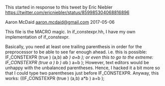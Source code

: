 This started in response to this tweet by Eric Niebler
https://twitter.com/ericniebler/status/859985304068816896

Aaron McDaid aaron.mcdaid@gmail.com  2017-05-06

This file is the MACRO magic. In if_constexpr.hh, I have my
own implementation of if_constexpr.

Basically, you need at least one trailing parenthesis in order
for the preprocessor to be able to see far enough ahead. i.e.
this is possible:
       IF_CONSTEXPR (true ) (a,b)
         a*b )
         a+b );
or even this to go to the extreme:
       IF_CONSTEXPR (true
         a   )
         b   )
         a*b )
         a+b );
However, text editors would be unhappy with the unbalanced
parentheses. Hence, I hacked it a bit more so that I
could type two parentheses just before IF_CONSTEXPR.
Anyway, this works:
     ((IF_CONSTEXPR (true ) (a,b)
         a*b )
         a+b );
